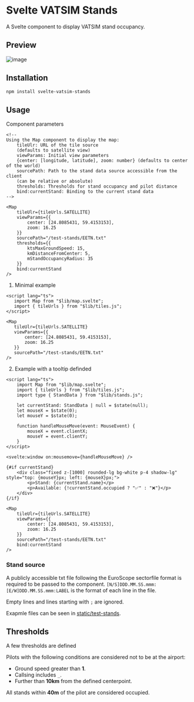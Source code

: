 # Svelte VATSIM Stands

A Svelte component to display VATSIM stand occupancy.

## Preview

![image](https://github.com/user-attachments/assets/b4287ed3-15c3-4100-ba5a-f4970b9816e9)

## Installation

```bash
npm install svelte-vatsim-stands
```

## Usage

Component parameters

```svelte
<!--
Using the Map component to display the map:
 	tileUlr: URL of the tile source 
    (defaults to satellite view)
 	viewParams: Initial view parameters 
    {center: [longitude, latitude], zoom: number} (defaults to center of the world)
 	sourcePath: Path to the stand data source accessible from the client 
    (can be relative or absolute)
    thresholds: Thresholds for stand occupancy and pilot distance
    bind:currentStand: Binding to the current stand data
-->

<Map
    tileUlr={tileUrls.SATELLITE}
    viewParams={{
        center: [24.8085431, 59.4153153],
        zoom: 16.25
    }}
    sourcePath="/test-stands/EETN.txt"
    thresholds={{
        ktsMaxGroundSpeed: 15,
        kmDistanceFromCenter: 5,
        mStandOccupancyRadius: 35
    }}
    bind:currentStand
/>
```

1. Minimal example

 ```svelte
<script lang="ts">
    import Map from "$lib/map.svelte";
    import { tileUrls } from "$lib/tiles.js";
</script>

<Map
    tileUlr={tileUrls.SATELLITE}
    viewParams={{
        center: [24.8085431, 59.4153153],
        zoom: 16.25
    }}
    sourcePath="/test-stands/EETN.txt"
/>
```

2. Example with a tooltip definded

```svelte
<script lang="ts">
    import Map from "$lib/map.svelte";
    import { tileUrls } from "$lib/tiles.js";
    import type { StandData } from "$lib/stands.js";

    let currentStand: StandData | null = $state(null);
    let mouseX = $state(0);
    let mouseY = $state(0);

    function handleMouseMove(event: MouseEvent) {
        mouseX = event.clientX;
        mouseY = event.clientY;
    }
</script>

<svelte:window on:mousemove={handleMouseMove} />

{#if currentStand}
    <div class="fixed z-[1000] rounded-lg bg-white p-4 shadow-lg" style="top: {mouseY}px; left: {mouseX}px;">
        <p>Stand: {currentStand.name}</p>
        <p>Available: {!currentStand.occupied ? "✅" : "❌"}</p>
    </div>
{/if}

<Map
    tileUlr={tileUrls.SATELLITE}
    viewParams={{
        center: [24.8085431, 59.4153153],
        zoom: 16.25
    }}
    sourcePath="/test-stands/EETN.txt"
    bind:currentStand
/>
```

### Stand source

A publicly accessible txt file following the EuroScope sectorfile format is required to be passed to the component.
`[N/S]DDD.MM.SS.mmm:[E/W]DDD.MM.SS.mmm:LABEL` is the format of each line in the file.

Empty lines and lines starting with `;` are ignored.

Exapmle files can be seen in [static/test-stands](static/test-stands).

## Thresholds

A few thresholds are defined

Pilots with the following conditions are considered not to be at the airport:

- Ground speed greater than **1**.
- Callsing includes `_`.
- Further than **10km** from the defined centerpoint.

All stands within **40m** of the pilot are considered occupied.
